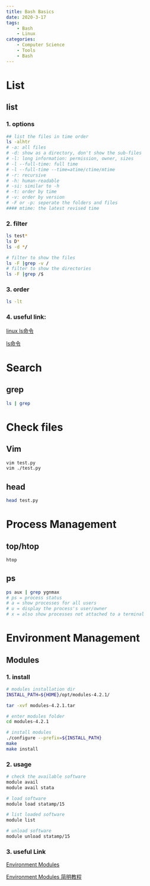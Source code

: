```yaml
---
title: Bash Basics
date: 2020-3-17
tags: 
	- Bash
	- Linux
categories: 
	- Computer Science
	- Tools
	- Bash
---
```

# List

## list

### 1. options

```bash
## list the files in time order
ls -alhtr
# -a: all files
# -d: show as a directory, don't show the sub-files
# -l: long information: permission, owner, sizes
# -l --full-time: full time 
# -l --full-time --time=atime/ctime/mtime
# -r: recursive
# -h: human-readable 
# -si: similar to -h
# -t: order by time
# -v: order by version
# -F or -p: seperate the folders and files
#### mtime: the latest revised time
```

### 2. filter

```bash
ls test*
ls D*
ls -d */
```

```bash
# filter to show the files
ls -F |grep -v /
# filter to show the directories
ls -F |grep /$
```

### 3. order

```bash
ls -lt
```



### 4. useful link:

[linux ls命令](https://www.cnblogs.com/sparkdev/p/7476005.html)

[ls命令](https://www.cnblogs.com/peida/archive/2012/10/23/2734829.html)

# Search

## grep

```bash
ls | grep 
```

# Check files

## Vim

```bash
vim test.py
vim ./test.py
```

## head

```bash
head test.py
```



# Process Management

## top/htop

```bash
htop
```

## ps

```bash
ps aux | grep ygnmax
# ps = process status
# a = show processes for all users
# u = display the process's user/owner
# x = also show processes not attached to a terminal
```



# Environment Management

## Modules

### 1. install

```bash
# modules installation dir
INSTALL_PATH=${HOME}/opt/modules-4.2.1/

tar -xvf modules-4.2.1.tar

# enter modules folder
cd modules-4.2.1

# install modules
./configure --prefix=${INSTALL_PATH}
make
make install
```

### 2. usage

```bash
# check the available software
module avail
module avail stata

# load software
module load statamp/15

# list loaded software
module list

# unload software
module unload statamp/15

```

### 3. useful Link

[Environment Modules](http://modules.sourceforge.net/)

[Environment Modules 简明教程](https://zhuanlan.zhihu.com/p/50725572)

